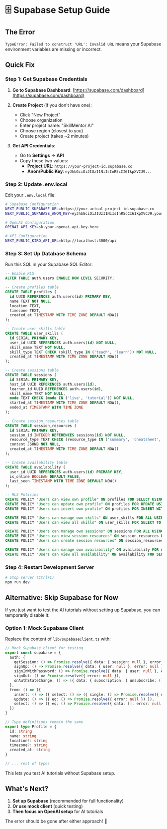 # 🗄️ Supabase Setup Guide

## The Error
`TypeError: Failed to construct 'URL': Invalid URL` means your Supabase environment variables are missing or incorrect.

## Quick Fix

### Step 1: Get Supabase Credentials

1. **Go to Supabase Dashboard**: [https://supabase.com/dashboard](https://supabase.com/dashboard)

2. **Create Project** (if you don't have one):
   - Click "New Project"
   - Choose organization
   - Enter project name: "SkillMentor AI"
   - Choose region (closest to you)
   - Create project (takes ~2 minutes)

3. **Get API Credentials**:
   - Go to **Settings** → **API**
   - Copy these two values:
     - **Project URL**: `https://your-project-id.supabase.co`
     - **Anon/Public Key**: `eyJhbGciOiJIUzI1NiIsInR5cCI6IkpXVCJ9...`

### Step 2: Update .env.local

Edit your `.env.local` file:

```bash
# Supabase Configuration
NEXT_PUBLIC_SUPABASE_URL=https://your-actual-project-id.supabase.co
NEXT_PUBLIC_SUPABASE_ANON_KEY=eyJhbGciOiJIUzI1NiIsInR5cCI6IkpXVCJ9.your-actual-anon-key

# OpenAI Configuration
OPENAI_API_KEY=sk-your-openai-api-key-here

# API Configuration
NEXT_PUBLIC_KIRO_API_URL=http://localhost:3000/api
```

### Step 3: Set Up Database Schema

Run this SQL in your Supabase SQL Editor:

```sql
-- Enable RLS
ALTER TABLE auth.users ENABLE ROW LEVEL SECURITY;

-- Create profiles table
CREATE TABLE profiles (
  id UUID REFERENCES auth.users(id) PRIMARY KEY,
  name TEXT NOT NULL,
  location TEXT,
  timezone TEXT,
  created_at TIMESTAMP WITH TIME ZONE DEFAULT NOW()
);

-- Create user_skills table
CREATE TABLE user_skills (
  id SERIAL PRIMARY KEY,
  user_id UUID REFERENCES auth.users(id) NOT NULL,
  skill_name TEXT NOT NULL,
  skill_type TEXT CHECK (skill_type IN ('teach', 'learn')) NOT NULL,
  created_at TIMESTAMP WITH TIME ZONE DEFAULT NOW()
);

-- Create sessions table
CREATE TABLE sessions (
  id SERIAL PRIMARY KEY,
  host_id UUID REFERENCES auth.users(id),
  learner_id UUID REFERENCES auth.users(id),
  skill_name TEXT NOT NULL,
  mode TEXT CHECK (mode IN ('live', 'tutorial')) NOT NULL,
  started_at TIMESTAMP WITH TIME ZONE DEFAULT NOW(),
  ended_at TIMESTAMP WITH TIME ZONE
);

-- Create session_resources table
CREATE TABLE session_resources (
  id SERIAL PRIMARY KEY,
  session_id INTEGER REFERENCES sessions(id) NOT NULL,
  resource_type TEXT CHECK (resource_type IN ('summary', 'cheatsheet', 'quiz', 'progress')) NOT NULL,
  content JSONB NOT NULL,
  created_at TIMESTAMP WITH TIME ZONE DEFAULT NOW()
);

-- Create availability table
CREATE TABLE availability (
  user_id UUID REFERENCES auth.users(id) PRIMARY KEY,
  is_online BOOLEAN DEFAULT FALSE,
  last_seen TIMESTAMP WITH TIME ZONE DEFAULT NOW()
);

-- RLS Policies
CREATE POLICY "Users can view own profile" ON profiles FOR SELECT USING (auth.uid() = id);
CREATE POLICY "Users can update own profile" ON profiles FOR UPDATE USING (auth.uid() = id);
CREATE POLICY "Users can insert own profile" ON profiles FOR INSERT WITH CHECK (auth.uid() = id);

CREATE POLICY "Users can manage own skills" ON user_skills FOR ALL USING (auth.uid() = user_id);
CREATE POLICY "Users can view all skills" ON user_skills FOR SELECT TO authenticated;

CREATE POLICY "Users can manage own sessions" ON sessions FOR ALL USING (auth.uid() = host_id OR auth.uid() = learner_id);
CREATE POLICY "Users can view session resources" ON session_resources FOR SELECT TO authenticated;
CREATE POLICY "Users can create session resources" ON session_resources FOR INSERT TO authenticated;

CREATE POLICY "Users can manage own availability" ON availability FOR ALL USING (auth.uid() = user_id);
CREATE POLICY "Users can view all availability" ON availability FOR SELECT TO authenticated;
```

### Step 4: Restart Development Server

```bash
# Stop server (Ctrl+C)
npm run dev
```

## Alternative: Skip Supabase for Now

If you just want to test the AI tutorials without setting up Supabase, you can temporarily disable it:

### Option 1: Mock Supabase Client

Replace the content of `lib/supabaseClient.ts` with:

```typescript
// Mock Supabase client for testing
export const supabase = {
  auth: {
    getSession: () => Promise.resolve({ data: { session: null }, error: null }),
    signUp: () => Promise.resolve({ data: { user: null }, error: null }),
    signInWithPassword: () => Promise.resolve({ data: { user: null }, error: null }),
    signOut: () => Promise.resolve({ error: null }),
    onAuthStateChange: () => ({ data: { subscription: { unsubscribe: () => {} } } })
  },
  from: () => ({
    insert: () => ({ select: () => ({ single: () => Promise.resolve({ data: { id: 1 }, error: null }) }) }),
    update: () => ({ eq: () => Promise.resolve({ error: null }) }),
    select: () => ({ eq: () => Promise.resolve({ data: [], error: null }) })
  })
}

// Type definitions remain the same
export type Profile = {
  id: string
  name: string
  location?: string
  timezone?: string
  created_at: string
}

// ... rest of types
```

This lets you test AI tutorials without Supabase setup.

## What's Next?

1. **Set up Supabase** (recommended for full functionality)
2. **Or use mock client** (quick testing)
3. **Then focus on OpenAI setup** for AI tutorials

The error should be gone after either approach! 🚀